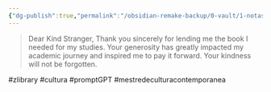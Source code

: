 ```yaml
---
{"dg-publish":true,"permalink":"/obsidian-remake-backup/0-vault/1-notas-literais/meta-notas/agradecer-um-estranho-no-zlibrary/","tags":["zlibrary","cultura","promptGPT","mestredeculturacontemporanea"],"dgHomeLink":true,"dgShowLocalGraph":true,"dgShowFileTree":true,"dgEnableSearch":true,"noteIcon":""}
---
```


> Dear Kind Stranger, Thank you sincerely for lending me the book I needed for my studies. Your generosity has greatly impacted my academic journey and inspired me to pay it forward. Your kindness will not be forgotten.

#zlibrary #cultura #promptGPT #mestredeculturacontemporanea 